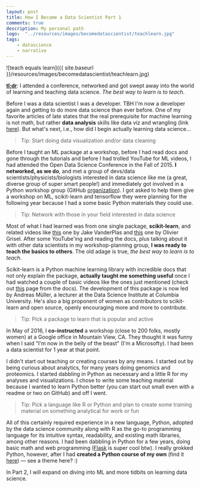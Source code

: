 ```yaml
---
layout: post
title: How I Became a Data Scientist Part 1
comments: true
description: My personal path
logo:  "../resources/images/becomedatascientist/teachlearn.jpg"
tags:
    - datascience
    - narrative
---
```


![teach equals learn]({{ site.baseurl }}/resources/images/becomedatascientist/teachlearn.jpg)

[**tl;dr**](https://en.wikipedia.org/wiki/TL;DR):  I attended a conference, networked and got swept away into the world of learning and teaching data science.  _The best way to learn is to teach_.

Before I was a data scientist I was a developer.  TBH I'm now a developer again and getting to do more data science than ever before.  One of my favorite articles of late states that the real prerequisite for machine learning is not math, but rather **data analysis** skills like data viz and wrangling (link [here](https://www.r-bloggers.com/the-real-prerequisite-for-machine-learning-isnt-math-its-data-analysis/)).  But what's next, i.e., how did I begin actually learning data science...

> Tip:  Start doing data visualization and/or data cleaning

Before I taught an ML package at a workshop, before I had read docs and gone through the tutorials and before I had trolled YouTube for ML videos, I had attended the Open Data Science Conference in the Fall of 2015.  **I networked, as we do**, and met a group of devs/data scientists/physicists/biologists interested in data science like me (a great, diverse group of super smart people!) and immediately got involved in a Python workshop group (GitHub [organization](https://github.com/PythonWorkshop)).  I got asked to help them give a workshop on ML, scikit-learn and tensorflow they were planning for the following year because I had a some basic Python materials they could use.

> Tip:  Network with those in your field interested in data science

Most of what I had learned was from one single package, **scikit-learn**, and related videos like [this](https://www.youtube.com/watch?v=HC0J_SPm9co) one by Jake VanderPlas and [this](https://www.youtube.com/watch?v=oGqGxvqA9-k) one by Olivier Grisel.  After some YouTube'ing and reading the docs, plus talking about it with other data scientists in my workshop-planning group, **I was ready to teach the basics to others**.  The old adage is true, _the best way to learn is to teach_.

Scikit-learn is a Python machine learning library with incredible docs that not only explain the package, **actually taught me something useful** once I had watched a couple of basic videos like the ones just mentioned (check out [this](http://scikit-learn.org/stable/tutorial/basic/tutorial.html) page from the docs).  The development of this package is now led by Andreas M&uuml;ller, a lecturer at the Data Science Institute at Columbia University.  He's also a big proponent of women as contributors to scikit-learn and open source, openly encouraging more and more to contribute.

> Tip:  Pick a package to learn that is popular and active

In May of 2016, I **co-instructed** a workshop (close to 200 folks, mostly women) at a Google office in Mountain View, CA.  They thought it was funny when I said "I'm now in the belly of the beast" (I'm a Microsofty).  I had been a data scientist for 1 year at that point.

I didn't start out teaching or creating courses by any means.  I started out by being curious about analytics, for many years doing genomics and proteomics.  I started dabbling in Python as necessary and a little R for my analyses and visualizations.  I chose to write some teaching material because I wanted to learn Python better (you can start out small even with a readme or two on GitHub) and off I went.

> Tip:  Pick a language like R or Python and plan to create some training material on something analytical for work or fun

All of this certainly required experience in a new language, Python, adopted by the data science community along with R as the go-to programming language for its intuitive syntax, readability, and existing math libraries, among other reasons.  I had been dabbling in Python for a few years, doing basic math and web programming ([Flask](http://flask.pocoo.org/) is super cool btw).  I really grokked Python, however, after I had **created a Python course of my own** (find it [here](https://notebooks.azure.com/rheartpython/libraries/PythonDS101)) — see a theme here? :)

In Part 2, I will expand on diving into ML and more tidbits on learning data science.



